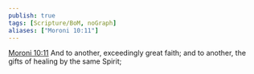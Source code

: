 ```yaml
---
publish: true
tags: [Scripture/BoM, noGraph]
aliases: ["Moroni 10:11"]
---
```

[Moroni 10:11](https://churchofjesuschrist.org/study/scriptures/bofm/moro/10?lang=eng&id=p11#p11) And to another, exceedingly great faith; and to another, the gifts of healing by the same Spirit;
